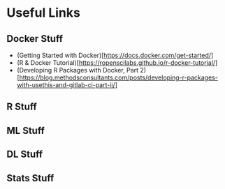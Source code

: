 # Useful Links

## Docker Stuff

* (Getting Started with Docker)[https://docs.docker.com/get-started/]
* (R & Docker Tutorial)[https://ropenscilabs.github.io/r-docker-tutorial/]
* (Developing R Packages with Docker, Part 2)[https://blog.methodsconsultants.com/posts/developing-r-packages-with-usethis-and-gitlab-ci-part-ii/]

## R Stuff

## ML Stuff

## DL Stuff

## Stats Stuff
